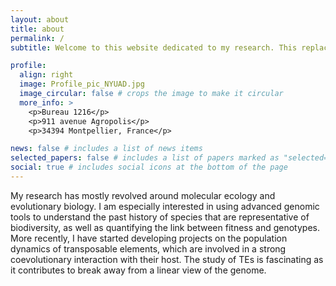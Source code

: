 ```yaml
---
layout: about
title: about
permalink: /
subtitle: Welcome to this website dedicated to my research. This replaces the previous website www.yannbourgeois.com.

profile:
  align: right
  image: Profile_pic_NYUAD.jpg
  image_circular: false # crops the image to make it circular
  more_info: >
    <p>Bureau 1216</p>
    <p>911 avenue Agropolis</p>
    <p>34394 Montpellier, France</p>

news: false # includes a list of news items
selected_papers: false # includes a list of papers marked as "selected={true}"
social: true # includes social icons at the bottom of the page
---
```


My research has mostly revolved around molecular ecology and evolutionary biology.
I am especially interested in using advanced genomic tools to understand the past history of species that are representative of biodiversity, as well as quantifying the link between fitness and genotypes.
More recently, I have started developing projects on the population dynamics of transposable elements, which are involved in a strong coevolutionary interaction with their host. The study of TEs is fascinating as it contributes to break away from a linear view of the genome.
